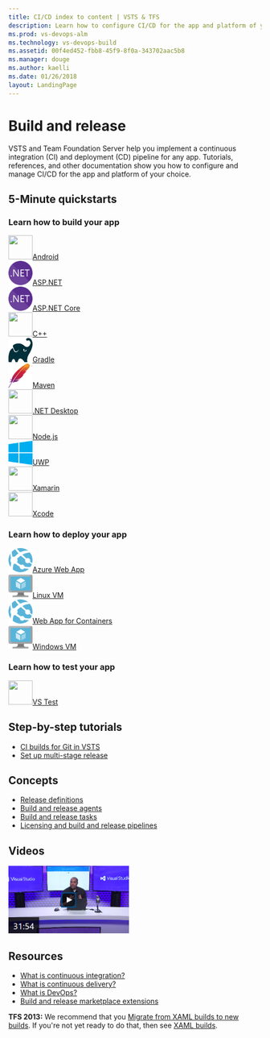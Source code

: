 ```yaml
---
title: CI/CD index to content | VSTS & TFS    
description: Learn how to configure CI/CD for the app and platform of your choice. Tutorials, references, and other documentation.  
ms.prod: vs-devops-alm
ms.technology: vs-devops-build
ms.assetid: 00f4ed452-fbb8-45f9-8f0a-343702aac5b8  
ms.manager: douge
ms.author: kaelli
ms.date: 01/26/2018
layout: LandingPage
---
```


# Build and release

[//]: # (::: moniker range=">= tfs-2015")

VSTS and Team Foundation Server help you implement a continuous integration (CI) and deployment (CD) pipeline for any app. Tutorials, references, and other documentation show you how to configure and manage CI/CD for the app and platform of your choice.

## 5-Minute quickstarts

### Learn how to build your app

<!-- Converting to icon48 format, this gets cleaner in YAML -->
<div class="ico48Case halfStack">
<div class="ico48Link"><a href="apps/mobile/android.md"><img width="48" height="48" alt="" src="https://docs.microsoft.com/en-us/media/logos/logo_android.svg"><span>Android</span></a></div>
<div class="ico48Link"><a href="apps/aspnet/build-aspnet-4.md"><img width="48" height="48" alt="" src="_img/index/logo_net.svg"><span>ASP.NET</span></a></div>
<div class="ico48Link"><a href="apps/aspnet/build-aspnet-core.md"><img width="48" height="48" alt="" src="_img/index/logo_net.svg"><span>ASP.NET Core</span></a></div>
<div class="ico48Link"><a href="apps/windows/cpp.md"><img width="48" height="48" alt="" src="https://docs.microsoft.com/media/logos/logo_Cplusplus.svg"><span>C++</span></a></div>
<div class="ico48Link"><a href="apps/java/build-gradle.md"><img width="48" height="48" alt="" src="_img/index/logo_gradle.png"><span>Gradle</span></a></div>
<div class="ico48Link"><a href="apps/java/build-maven.md"><img width="48" height="48" alt="" src="_img/index/logo_maven.svg"><span>Maven</span></a></div>
<div class="ico48Link"><a href="apps/windows/dot-net.md"><img width="48" height="48" alt="" src="https://docs.microsoft.com/media/logos/logo_NET.svg"><span>.NET Desktop</span></a></div>
<div class="ico48Link"><a href="apps/nodejs/build-gulp.md"><img width="48" height="48" alt="" src="https://docs.microsoft.com/media/logos/logo_nodejs.svg"><span>Node.js</span></a></div>
<div class="ico48Link"><a href="apps/windows/universal.md"><img width="48" height="48" alt="" src="_img/index/logo_uwp.svg"><span>UWP</span></a></div>
<div class="ico48Link"><a href="apps/mobile/xamarin.md"><img width="48" height="48" alt="" src="https://docs.microsoft.com/media/logos/logo_xamarin.svg"><span>Xamarin</span></a></div>
<div class="ico48Link"><a href="apps/mobile/xcode-ios.md"><img width="48" height="48" alt="" src="https://docs.microsoft.com/media/logos/logo_xcode.svg"><span>Xcode</span></a></div>
</div>

### Learn how to deploy your app

<!-- Converting to icon48 format, this gets cleaner in YAML -->
<div class="ico48Case halfStack">
<div class="ico48Link"><a href="apps/cd/azure/aspnet-core-to-azure-webapp.md"><img width="48" height="48" alt="" src="_img/index/app-service-web.png"><span>Azure Web App</span></a></div>
<div class="ico48Link"><a href="apps/cd/deploy-linuxvm-deploygroups.md"><img width="48" height="48" alt="" src="_img/index/virtualmachine.png"><span>Linux VM</span></a></div>
<div class="ico48Link"><a href="apps/cd/deploy-docker-webapp.md"><img width="48" height="48" alt="" src="_img/index/app-service-web.png"><span>Web App for Containers</span></a></div>
<div class="ico48Link"><a href="apps/cd/deploy-webdeploy-iis-deploygroups.md"><img width="48" height="48" alt="" src="_img/index/virtualmachine.png"><span>Windows VM</span></a></div>
</div>

### Learn how to test your app

<!-- Converting to icon48 format, this gets cleaner in YAML -->
<div class="ico48Case halfStack"><div class="ico48Link"><a href="test/getting-started-with-continuous-testing.md?toc=/vsts/build-release/toc.json"><img width="48" height="48" alt="" src="https://docs.microsoft.com/media/logos/logo_visual-studio.svg"><span>VS Test</span></a></div></div>

## Step-by-step tutorials

* [CI builds for Git in VSTS](actions/ci-build-git.md)
* [Set up multi-stage release](actions/define-multistage-release-process.md)

## Concepts

- [Release definitions](concepts/definitions/release/index.md)
- [Build and release agents](concepts/agents/agents.md)
- [Build and release tasks](concepts/process/tasks.md)  
- [Licensing and build and release pipelines](concepts/licensing/concurrent-pipelines-ts.md)

## Videos

[![Zero to DevOps](../build-release/_img/index/zero-to-devops-video.png)](https://channel9.msdn.com/events/Visual-Studio/Visual-Studio-2017-Launch/190)

## Resources

- [What is continuous integration?](https://www.visualstudio.com/learn/what-is-continuous-integration/)  
- [What is continuous delivery?](https://www.visualstudio.com/learn/what-is-continuous-delivery/)  
- [What is DevOps?](https://www.visualstudio.com/learn/what-is-devops/)   
- [Build and release marketplace extensions](https://marketplace.visualstudio.com/search?target=VSTS&category=Build%20and%20release&sortBy=Downloads)

[//]: # (::: moniker-end)

[//]: # (::: moniker range="<= tfs-2013")

**TFS 2013:** We recommend that you [Migrate from XAML builds to new builds](actions/migrate-from-xaml-builds.md). If you're not yet ready to do that, then see [XAML builds](http://msdn.microsoft.com/library/ms181709%28v=vs.120%29.aspx).

[//]: # (::: moniker-end)